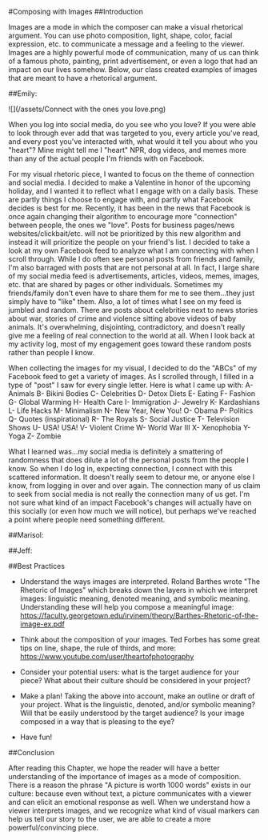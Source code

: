 #Composing with Images
##Introduction

Images are a mode in which the composer can make a visual rhetorical argument. You can use photo composition, light, shape, color, facial expression, etc. to communicate a message and a feeling to the viewer. Images are a highly powerful mode of communication, many of us can think of a famous photo, painting, print advertisement, or even a logo that had an impact on our lives somehow. Below, our class created examples of images that are meant to have a rhetorical argument.  

<!-- This section should be an overview of what the modality of still images is and why the multimodal composer should be concerned with them. -->
##Emily:

![](/assets/Connect with the ones you love.png)

When you log into social media, do you see who you love? If you were able to look through ever add that was targeted to you, every article you've read, and every post you've interacted with, what would it tell you about who you "heart"? Mine might tell me I "heart" NPR, dog videos, and memes more than any of the actual people I'm friends with on Facebook.

For my visual rhetoric piece, I wanted to focus on the theme of connection and social media. I decided to make a Valentine in honor of the upcoming holiday, and I wanted it to reflect what I engage with on a daily basis. These are partly things I choose to engage with, and partly what Facebook decides is best for me. Recently, it has been in the news that Facebook is once again changing their algorithm to encourage more "connection" between people, the ones we "love". Posts for business pages/news websites/clickbait/etc. will not be prioritized by this new algorithm and instead it will prioritize the people on your friend's list. I decided to take a look at my own Facebook feed to analyze what I am connecting with when I scroll through.
While I do often see personal posts from friends and family, I'm also barraged with posts that are not personal at all. In fact, I large share of my social media feed is advertisements, articles, videos, memes, images, etc. that are shared by pages or other individuals. Sometimes my friends/family don't even have to share them for me to see them...they just simply have to "like" them. Also, a lot of times what I see on my feed is jumbled and random. There are posts about celebrities next to news stories about war, stories of crime and violence sitting above videos of baby animals. It's overwhelming, disjointing, contradictory, and doesn't really give me a feeling of real connection to the world at all. When I look back at my activity log, most of my engagement goes toward these random posts rather than people I know.

When collecting the images for my visual, I decided to do the "ABCs" of my Facebook feed to get a variety of images. As I scrolled through, I filled in a type of "post" I saw for every single letter. Here is what I came up with:
A- Animals
B- Bikini Bodies
C- Celebrities
D- Detox Diets
E- Eating
F- Fashion
G- Global Warming
H- Health Care
I- Immigration
J- Jewelry
K- Kardashians
L- Life Hacks
M- Minimalism
N- New Year, New You!
O- Obama
P- Politics
Q- Quotes (inspirational)
R-  The Royals
S- Social Justice
T-  Television Shows
U- USA! USA!
V- Violent Crime
W- World War III
X- Xenophobia
Y- Yoga
Z- Zombie

What I learned was...my social media is definitely a smattering of randomness that does dilute a lot of the personal posts from the people I know. So when I do log in, expecting connection, I connect with this scattered information. It doesn't really seem to detour me, or anyone else I know, from logging in over and over again. The connection many of us claim to seek from social media is not really the connection many of us get. I'm not sure what kind of an impact Facebook's changes will actually have on this socially (or even how much we will notice), but perhaps we've reached a point where people need something different.

<!-- Emily should revise her visual rhetoric section into this area here -->
##Marisol:
<!-- Marisol should revise her visual rhetoric section into this area here -->
##Jeff:
<!-- Jeff should revise his visual rhetoric section into this area here -->
##Best Practices

- Understand the ways images are interpreted. Roland Barthes wrote "The Rhetoric of Images" which breaks down the layers in which we interpret images: linguistic meaning, denoted meaning, and symbolic meaning. Understanding these will help you compose a meaningful image: https://faculty.georgetown.edu/irvinem/theory/Barthes-Rhetoric-of-the-image-ex.pdf

- Think about the composition of your images. Ted Forbes has some great tips on line, shape, the rule of thirds, and more: https://www.youtube.com/user/theartofphotography

- Consider your potential users: what is the target audience for your piece? What about their culture should be considered in your project?

- Make a plan! Taking the above into account, make an outline or draft of your project. What is the linguistic, denoted, and/or symbolic meaning? Will that be easily understood by the target audience? Is your image composed in a way that is pleasing to the eye?

- Have fun!

<!--Add a section on best practices here. -->
##Conclusion

After reading this Chapter, we hope the reader will have a better understanding of the importance of images as a mode of composition. There is a reason the phrase "A picture is worth 1000 words" exists in our culture: because even without text, a picture communicates with a viewer and can elicit an emotional response as well. When we understand how a viewer interprets images, and we recognize what kind of visual markers can help us tell our story to the user, we are able to create a more powerful/convincing piece. 
<!-- This section should be a paragraph or two discussing what the reader should take away after reading this chapter. -->